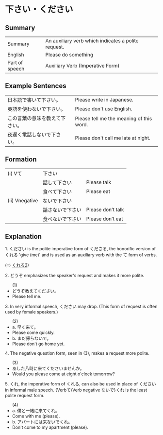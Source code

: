 # 下さい・ください

## Summary

<table><tr>   <td>Summary</td>   <td>An auxiliary verb which indicates a polite request.</td></tr><tr>   <td>English</td>   <td>Please do something</td></tr><tr>   <td>Part of speech</td>   <td>Auxiliary Verb (Imperative Form)</td></tr></table>

## Example Sentences

<table><tr>   <td>日本語で書いて下さい。</td>   <td>Please write in Japanese.</td></tr><tr>   <td>英語を使わないで下さい。</td>   <td>Please don't use English.</td></tr><tr>   <td>この言葉の意味を教えて下さい。</td>   <td>Please tell me the meaning of this word.</td></tr><tr>   <td>夜遅く電話しないで下さい。</td>   <td>Please don't call me late at night.</td></tr></table>

## Formation

<table class="table"> <tbody><tr class="tr head"> <td class="td"><span class="numbers">(i)</span> <span> <span class="bold">Vて</span></span></td> <td class="td"><span class="concept">下さい</span> </td> <td class="td"><span>&nbsp;</span></td> </tr> <tr class="tr"> <td class="td"><span>&nbsp;</span></td> <td class="td"><span>話して<span class="concept">下さい</span></span> </td> <td class="td"><span>Please talk</span></td> </tr> <tr class="tr"> <td class="td"><span>&nbsp;</span></td> <td class="td"><span>食べて<span class="concept">下さい</span></span> </td> <td class="td"><span>Please eat</span></td> </tr> <tr class="tr head"> <td class="td"><span class="numbers">(ii)</span> <span> <span class="bold">Vnegative</span></span></td> <td class="td"><span class="concept">ないで下さい</span> </td> <td class="td"><span>&nbsp;</span></td> </tr> <tr class="tr"> <td class="td"><span>&nbsp;</span></td> <td class="td"><span>話さ<span class="concept">ないで下さい</span></span> </td> <td class="td"><span>Please don’t talk</span></td> </tr> <tr class="tr"> <td class="td"><span>&nbsp;</span></td> <td class="td"><span>食べ<span class="concept">ないで下さい</span></span> </td> <td class="td"><span>Please don’t eat</span></td> </tr></tbody></table>

## Explanation

<p>1. <span class="cloze">ください</span> is the polite imperative form of <span class="cloze">くださる</span>, the honorific version of くれる 'give (me)' and is used as an auxiliary verb with the て form of verbs.</p>  <p>(⇨ <a href="#㊦ 呉れる・くれる (2)">くれる2</a>)</p>  <p>2. どうぞ emphasizes the speaker's request and makes it more polite.</p>  <ul>(1) <li>どうぞ教えて<span class="cloze">ください</span>。</li> <li>Please tell me.</li> </ul>  <p>3. In very informal speech, <span class="cloze">ください</span> may drop. (This form of request is often used by female speakers.)</p>  <ul>(2) <li>a. 早く来て。</li> <li>Please come quickly.</li> <div class="divide"></div> <li>b. まだ帰らないで。</li> <li>Please don't go home yet.</li> </ul>  <p>4. The negative question form, seen in (3), makes a request more polite.</p>  <ul>(3) <li>あした八時に来て<span class="cloze">くださいません</span>か。</li> <li>Would you please come at eight o'clock tomorrow?</li> </ul>  <p>5. くれ, the imperative form of くれる, can also be used in place of <span class="cloze">ください</span> in informal male speech. {Verbて/Verb negative ないで}くれ is the least polite request form.</p>  <ul>(4) <li>a. 僕と一緒に来てくれ。</li> <li>Come with me (please).</li> <div class="divide"></div> <li>b. アパートには来ないでくれ。</li> <li>Don't come to my apartment (please).</li> </ul>


